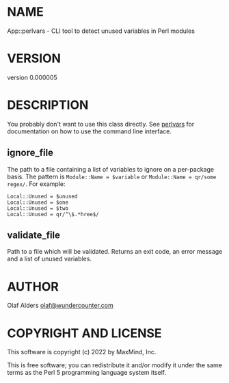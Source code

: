 # NAME

App::perlvars - CLI tool to detect unused variables in Perl modules

# VERSION

version 0.000005

# DESCRIPTION

You probably don't want to use this class directly. See [perlvars](https://metacpan.org/pod/perlvars) for
documentation on how to use the command line interface.

## ignore\_file

The path to a file containing a list of variables to ignore on a per-package
basis. The pattern is `Module::Name = $variable` or `Module::Name = qr/some
regex/`. For example:

    Local::Unused = $unused
    Local::Unused = $one
    Local::Unused = $two
    Local::Unused = qr/^\$.*hree$/

## validate\_file

Path to a file which will be validated. Returns an exit code, an error message
and a list of unused variables.

# AUTHOR

Olaf Alders <olaf@wundercounter.com>

# COPYRIGHT AND LICENSE

This software is copyright (c) 2022 by MaxMind, Inc.

This is free software; you can redistribute it and/or modify it under
the same terms as the Perl 5 programming language system itself.
